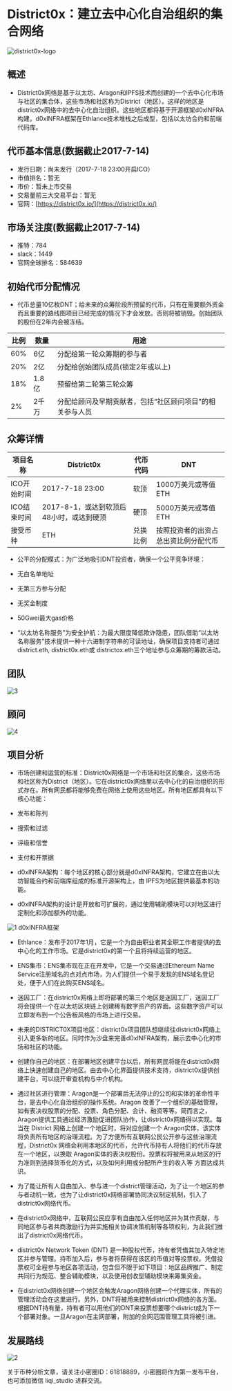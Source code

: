 District0x：建立去中心化自治组织的集合网络
=====

![district0x-logo](../logo/district0x-logo.png)

概述
-----
* District0x网络是基于以太坊、Aragon和IPFS技术而创建的一个去中心化市场与社区的集合体，这些市场和社区称为District（地区）。这样的地区是district0x网络中的去中心化自治组织。这些地区都将基于开源框架d0xINFRA构建，d0xINFRA框架在Ethlance技术堆栈之后成型，包括以太坊合约和前端代码库。


代币基本信息(数据截止2017-7-14)
----
* 发行日期：尚未发行（2017-7-18 23:00开启ICO）
* 市值排名：暂无
* 市价：暂未上市交易
* 交易量前三大交易平台：暂无
* 官网：[https://district0x.io/](https://district0x.io/)


市场关注度(数据截止2017-7-14)
-----
* 推特：784
* slack：1449
* 官网全球排名：584639

初始代币分配情况
-----* 代币总量10亿枚DNT；给未来的众筹阶段所预留的代币，只有在需要额外资金而且重要的路线图项目已经完成的情况下才会发放。否则将被销毁。创始团队的股份在2年内会被冻结。

 |比例|数量|用途|
|----|----|----|
|60%|6亿|分配给第一轮众筹期的参与者|
|20%|2亿|分配给创始团队成员(锁定2年或以上)|
|18%|1.8亿|预留给第二轮第三轮众筹|
|2%|2千万|分配给顾问及早期贡献者，包括“社区顾问项目”的相关参与人员|

众筹详情
------
|项目名称|District0x|代币代码|DNT|
|----|----|----|----|
|ICO开始时间|2017-7-18 23:00|软顶|1000万美元或等值ETH|
|ICO结束时间|2017-8-1，或达到软顶后48小时，或达到硬顶|硬顶|5000万美元或等值ETH|
|接受币种|ETH|兑换比例|按照投资者的出资占总出资比例分配代币|

* 公平的分配模式：为广泛地吸引DNT投资者，确保一个公平竞争环境：
 * 无白名单地址
 * 无第三方参与分配
 * 无奖金制度
 * 50Gwei最大gas价格
 

* “以太坊名称服务”为安全护航：为最大限度降低欺诈隐患，团队借助“以太坊名称服务”技术提供一种十六进制字符串的可读地址，确保项目支持者可通过 district.eth, district0x.eth或 districtox.eth三个地址参与众筹期的筹款活动。

团队
-----
 ![3](./3.png)

顾问
------
 ![4](./4.png)

项目分析
-----

* 市场创建和运营的标准：District0x网络是一个市场和社区的集合，这些市场和社区称为District（地区）。它在district0x网络里以去中心化的自治组织的形式存在。所有网民都将能够免费在网络上使用这些地区。所有地区都具有以下核心功能：
 * 发布和陈列
 * 搜索和过滤
 * 评级和信誉
 * 支付和开票据

* d0xINFRA架构：每个地区的核心部分就是d0xINFRA架构，它建立在由以太坊智能合约和前端库组成的标准开源架构上，由 IPFS为地区提供最基本的功能。
* d0xINFRA架构的设计是开放和可扩展的，通过使用辅助模块可以对地区进行定制化和添加额外的功能。
 
 ![1](./1.png)
d0xINFRA框架

* Ethlance：发布于2017年1月，它是一个为自由职业者其全职工作者提供的去中心化的工作市场。它是district0x的第一个且将持续运营的地区。

* ENS集市：ENS集市现在正在开发中，它是一个交易通过Ethereum Name Service注册域名的点对点市场，为人们提供一个易于发现的ENS域名登记处，便于人们在此购买ENS域名。
* 迷因工厂：在district0x网络上即将部署的第三个地区是迷因工厂，迷因工厂将会提供一个在以太坊区块链上创建稀有数字资产的界面。这些数字资产可以立即发布到一个公告板风格的市场上进行交易。
* 未来的DISTRICT0X项目地区：district0x项目团队想继续往district0x网络上引入更多新的地区。同时作为沙盘来完善d0xINFRA架构，展示去中心化的市场和社区的功能。
* 创建你自己的地区：在部署地区创建平台以后，所有网民将能在district0x网络上快速创建自己的地区。由去中心化界面提供技术支持，district0x提供创建平台，可以绕开审查机构与中介机构。
* 通过社区进行管理：Aragon是一个部署后无法停止的公司和实体的革命性平台，是去中心化自治组织的操作系统。Aragon 改善了一个组织的基础管理，如有表决权股票的分配、投票、角色分配、会计、融资等等。简而言之，Aragon提供工具通过经济激励促进团队协作，让district0x网络得以实现。每当在 District 网络上创建一个地区时，将对应创建一个 Aragon实体，该实体将负责所有地区的治理流程。为了方便所有互联网公民公开参与这些治理流程，District0x 网络会利用本地区的代币，允许代币持有人将他们的代币存放在一个地区，以换取 Aragon实体的表决权股份。投票权将被用来从地区的行为准则到选择货币化的方式，以及如何利用或分配所产生的收入等 方面达成共识。


* 为了能让所有人自由加入、参与进一个district管理活动，为了让一个地区的参与者动机一致，也为了让district0x网络部署协同决议制定机制，引入了district0x网络代币。

* 在district0x网络中，互联网公民应享有自由加入任何地区并为其作贡献，与同地区参与者共商激励行为并实施相关协调决策机制等各项权利，为此我们推出了district0x网络代币。
* district0x Network Token (DNT) 是一种股权代币，持有者凭借其加入特定地区并参与管理。持币加入后，参与者将获得在该区的币值对等投票权。凭借投票权可全程参与地区各项活动，包含但不限于如下项目：地区品牌推广、制定共同行为规范、整合辅助模块，以及使用创收型辅助模块来筹集资金。
* 在district0x网络创建一个地区会触发Aragon网络创建一个代理实体，所有的管理活动会在这里进行。另外，DNT将被用来控制district0x网络的各方面。根据DNT持有量，持有者可以用他们的DNT来投票想要哪个district成为下一个部署对象。一旦Aragon在主网部署，附加的全网范围管理工具将被引进。

发展路线
-----
  ![2](./2.png)



关于币种分析文章，请关注小密圈ID：61818889，小密圈将作为第一发布平台，也可添加微信 liqi_studio 进群交流。

